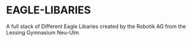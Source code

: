 # EAGLE-LIBARIES
A full stack of Different Eagle Libaries created by the Robotik AG from the Lessing Gymnasium Neu-Ulm
